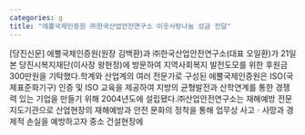 ```yaml
---
categories: g
title: "에뿔국제인증원 ㈜한국산업안전연구소 이웃사랑나눔 성금 전달"
---
```

[당진신문] 에뿔국제인증원(원장 김백환)과 ㈜한국산업안전연구소(대표 오일환)가 21일 본 당진시복지재단(이사장 왕현정)에 방문하여 지역사회복지 발전도모를 위한 후원금 300만원을 기탁했다.학계와 산업계의 여러 전문가로 구성된 에뿔국제인증원은 ISO(국제표준화기구) 인증 및 ISO 교육을 제공하여 지방의 균형발전과 산학연계를 통한 경쟁력 있는 기업을 만들기 위해 2004년도에 설립됐다.㈜산업안전연구소는 재해예방 전문 지도기관으로 산업현장의 재해예방과 안전 문화의 정착을 통해 업무상 사고ㆍ사망과 경제적 손실을 예방하고자 중소 건설현장에